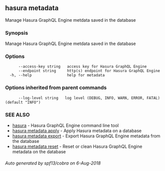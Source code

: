 ## hasura metadata

Manage Hasura GraphQL Engine metdata saved in the database

### Synopsis

Manage Hasura GraphQL Engine metdata saved in the database

### Options

```
      --access-key string   access key for Hasura GraphQL Engine
      --endpoint string     http(s) endpoint for Hasura GraphQL Engine
  -h, --help                help for metadata
```

### Options inherited from parent commands

```
      --log-level string   log level (DEBUG, INFO, WARN, ERROR, FATAL) (default "INFO")
```

### SEE ALSO

* [hasura](hasura.md)	 - Hasura GraphQL Engine command line tool
* [hasura metadata apply](hasura_metadata_apply.md)	 - Apply Hasura metadata on a database
* [hasura metadata export](hasura_metadata_export.md)	 - Export Hasura GraphQL Engine metadata from the database
* [hasura metadata reset](hasura_metadata_reset.md)	 - Reset or clean Hasura GraphQL Engine metadata on the database

###### Auto generated by spf13/cobra on 6-Aug-2018
